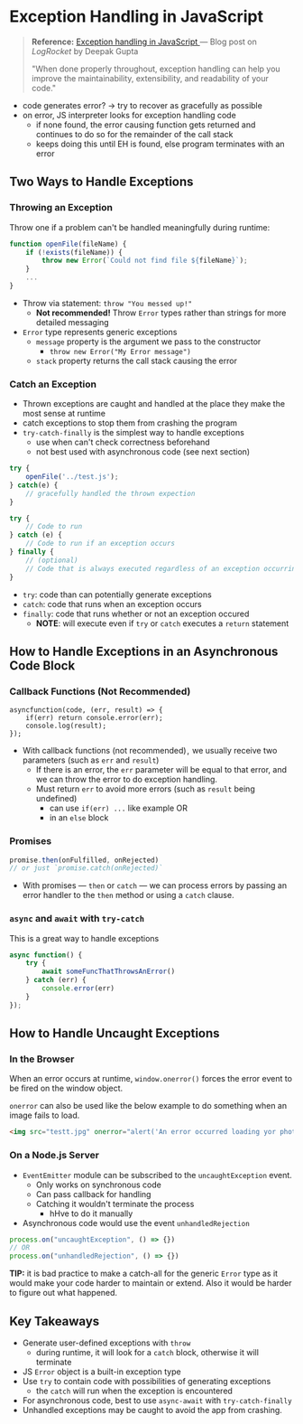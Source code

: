 # Exception Handling in JavaScript

> **Reference:** [Exception handling in JavaScript
](https://blog.logrocket.com/exception-handling-in-javascript/) &mdash; Blog post on _LogRocket_ by Deepak Gupta
>
> "When done properly throughout, exception handling can help you improve the maintainability, extensibility, and readability of your code."

- code generates error? -> try to recover as gracefully as possible
- on error, JS interpreter looks for exception handling code
  - if none found, the error causing function gets returned and continues to do so for the remainder of the call stack
  - keeps doing this until EH is found, else program terminates with an error

## Two Ways to Handle Exceptions

### Throwing an Exception

Throw one if a problem can't be handled meaningfully during runtime:

```javascript
function openFile(fileName) {
    if (!exists(fileName)) {
        throw new Error(`Could not find file ${fileName}`);
    }
    ...
}
```

- Throw via statement: `throw "You messed up!"`
  - **Not recommended!** Throw `Error` types rather than strings for more detailed messaging
- `Error` type represents generic exceptions
  - `message` property is the argument we pass to the constructor
    - `throw new Error("My Error message")`
  - `stack` property returns the call stack causing the error

### Catch an Exception

- Thrown exceptions are caught and handled at the place they make the most sense at runtime
- catch exceptions to stop them from crashing the program
- `try-catch-finally` is the simplest way to handle exceptions
  - use when can't check correctness beforehand
  - not best used with asynchronous code (see next section)

```javascript
try {
    openFile('../test.js');
} catch(e) {
    // gracefully handled the thrown expection
}
```

```javascript
try {
    // Code to run
} catch (e) {
    // Code to run if an exception occurs
} finally {
    // (optional)
    // Code that is always executed regardless of an exception occurring
}
```

- `try`: code than can potentially generate exceptions
- `catch`: code that runs when an exception occurs
- `finally`: code that runs whether or not an exception occured
  - **NOTE**: will execute even if `try` or `catch` executes a `return` statement

## How to Handle Exceptions in an Asynchronous Code Block

### Callback Functions **(Not Recommended)**

```javascript\
asyncfunction(code, (err, result) => {
    if(err) return console.error(err);
    console.log(result);
});
```

- With callback functions (not recommended) ,  we usually receive two parameters (such as `err` and `result`)
  - If there is an error, the `err` parameter will be equal to that error, and we can throw the error to do exception handling.
  - Must return `err` to avoid more errors (such as `result` being undefined)
    - can use `if(err) ...` like example OR
    - in an `else` block

### Promises

```javascript
promise.then(onFulfilled, onRejected)
// or just `promise.catch(onRejected)`
```

- With promises — `then` or `catch` — we can process errors by passing an error handler to the `then` method or using a `catch` clause.

### `async` and `await` with `try-catch`

This is a great way to handle exceptions

```javascript
async function() {
    try {
        await someFuncThatThrowsAnError()
    } catch (err) {
        console.error(err)
    }
});
```

## How to Handle Uncaught Exceptions

### In the Browser

When an error occurs at runtime, `window.onerror()` forces the error event to be fired on the window object.

`onerror` can also be used like the below example to do something when an image fails to load.

```html
<img src="testt.jpg" onerror="alert('An error occurred loading yor photo.')" />
```

### On a Node.js Server

- `EventEmitter` module can be subscribed to the `uncaughtException` event.
  - Only works on synchronous code
  - Can pass callback for handling
  - Catching it wouldn't terminate the process
    - hHve to do it manually
- Asynchronous code would use the event `unhandledRejection`

```javascript
process.on("uncaughtException", () => {})
// OR
process.on("unhandledRejection", () => {})
```

**TIP:** it is bad practice to make a catch-all for the generic `Error` type as it would make your code harder to maintain or extend. Also it would be harder to figure out what happened.

## Key Takeaways

- Generate user-defined exceptions with `throw`
  - during runtime, it will look for a `catch` block, otherwise it will terminate
- JS `Error` object is a built-in exception type
- Use `try` to contain code with possibilities of generating exceptions
  - the `catch` will run when the exception is encountered
- For asynchronous code, best to use `async-await` with `try-catch-finally`
- Unhandled exceptions may be caught to avoid the app from crashing.
